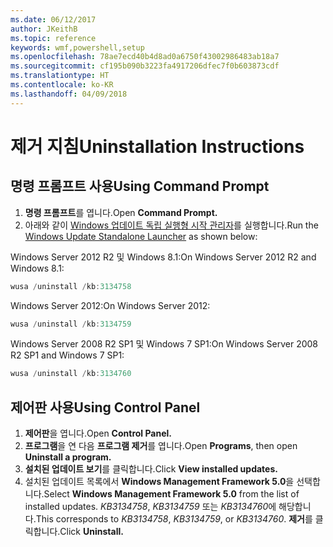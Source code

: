 ```yaml
---
ms.date: 06/12/2017
author: JKeithB
ms.topic: reference
keywords: wmf,powershell,setup
ms.openlocfilehash: 78ae7ecd40b4d8ad0a6750f43002986483ab18a7
ms.sourcegitcommit: cf195b090b3223fa4917206dfec7f0b603873cdf
ms.translationtype: HT
ms.contentlocale: ko-KR
ms.lasthandoff: 04/09/2018
---
```

# <a name="uninstallation-instructions"></a><span data-ttu-id="1c8f5-102">제거 지침</span><span class="sxs-lookup"><span data-stu-id="1c8f5-102">Uninstallation Instructions</span></span>

## <a name="using-command-prompt"></a><span data-ttu-id="1c8f5-103">명령 프롬프트 사용</span><span class="sxs-lookup"><span data-stu-id="1c8f5-103">Using Command Prompt</span></span>
1.  <span data-ttu-id="1c8f5-104">**명령 프롬프트**를 엽니다.</span><span class="sxs-lookup"><span data-stu-id="1c8f5-104">Open **Command Prompt.**</span></span>
2.  <span data-ttu-id="1c8f5-105">아래와 같이 [Windows 업데이트 독립 실행형 시작 관리자](https://support.microsoft.com/en-us/kb/934307)를 실행합니다.</span><span class="sxs-lookup"><span data-stu-id="1c8f5-105">Run the [Windows Update Standalone Launcher](https://support.microsoft.com/en-us/kb/934307) as shown below:</span></span>

<span data-ttu-id="1c8f5-106">Windows Server 2012 R2 및 Windows 8.1:</span><span class="sxs-lookup"><span data-stu-id="1c8f5-106">On Windows Server 2012 R2 and Windows 8.1:</span></span>
```powershell
wusa /uninstall /kb:3134758
```
<span data-ttu-id="1c8f5-107">Windows Server 2012:</span><span class="sxs-lookup"><span data-stu-id="1c8f5-107">On Windows Server 2012:</span></span>
```powershell
wusa /uninstall /kb:3134759
```
<span data-ttu-id="1c8f5-108">Windows Server 2008 R2 SP1 및 Windows 7 SP1:</span><span class="sxs-lookup"><span data-stu-id="1c8f5-108">On Windows Server 2008 R2 SP1 and Windows 7 SP1:</span></span>
```powershell
wusa /uninstall /kb:3134760
```

## <a name="using-control-panel"></a><span data-ttu-id="1c8f5-109">제어판 사용</span><span class="sxs-lookup"><span data-stu-id="1c8f5-109">Using Control Panel</span></span>
1.  <span data-ttu-id="1c8f5-110">**제어판**을 엽니다.</span><span class="sxs-lookup"><span data-stu-id="1c8f5-110">Open **Control Panel.**</span></span>
2.  <span data-ttu-id="1c8f5-111">**프로그램**을 연 다음 **프로그램 제거**를 엽니다.</span><span class="sxs-lookup"><span data-stu-id="1c8f5-111">Open **Programs**, then open **Uninstall a program.**</span></span>
3.  <span data-ttu-id="1c8f5-112">**설치된 업데이트 보기**를 클릭합니다.</span><span class="sxs-lookup"><span data-stu-id="1c8f5-112">Click **View installed updates.**</span></span>
4.  <span data-ttu-id="1c8f5-113">설치된 업데이트 목록에서 **Windows Management Framework 5.0**을 선택합니다.</span><span class="sxs-lookup"><span data-stu-id="1c8f5-113">Select **Windows Management Framework 5.0** from the list of installed updates.</span></span> <span data-ttu-id="1c8f5-114">*KB3134758*, *KB3134759* 또는 *KB3134760*에 해당합니다.</span><span class="sxs-lookup"><span data-stu-id="1c8f5-114">This corresponds to *KB3134758*, *KB3134759*, or *KB3134760*.</span></span> <span data-ttu-id="1c8f5-115">**제거**를 클릭합니다.</span><span class="sxs-lookup"><span data-stu-id="1c8f5-115">Click **Uninstall.**</span></span>